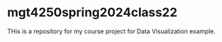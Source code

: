 # mgt4250spring2024class22
THis is a repository for my course project for Data Visualization example.
